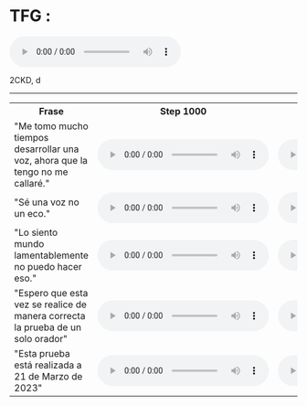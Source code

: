 # TFG : 

 
 <audio controls>
  <source src="https://drive.google.com/uc?export=download&id=1fNRgQ4MWNhaotHgSfbDuWXV5ZPK6rUht" type="audio/wav">
  Tu navegador no soporta la reproducción de audio.
</audio>

 2CKD, d

***
<table>
  <tr>
    <th>Frase</th>
    <th>Step 1000</th>
    <th>Step 5000</th>
    <th>Step 10000</th>
    <th>Step 25000</th>
    <th>Step 50000</th>
    <th>Final</th>
  </tr>
  <tr>
    <td>
     "Me tomo mucho tiempos desarrollar una voz, ahora que la tengo no me callaré."
    </td>
    <td>
      <audio controls>
        <source src="https://drive.google.com/drive/u/1/folders/1OKCYa-ebXTrI5OPiLSvB_jvYMo_fwm5o" type="audio/wav">
        Tu navegador no soporta la reproducción del audio 0 en el step 1000.
      </audio>
    </td>
    <td>
      <audio controls>
        <source src="https://drive.google.com/file/d/1qpmh4_Z-OT95QhOSk_VjweMlAvWf20lk" type="audio/wav">
        Tu navegador no soporta la reproducción de audio 0 en el step 5000.
      </audio>
    </td>
   <td>
      <audio controls>
        <source src="https://drive.google.com/file/d/1rhWhAt9yThWcgsihMdSfCZ2jLfRrHW3W/view?usp=share_link" type="audio/wav">
        Tu navegador no soporta la reproducción de audio 0 en el step 10000.
      </audio>
    </td>
    <td>
      <audio controls>
        <source src="https://drive.google.com/file/d/1bEpMfu-3Us3Rq6KcNrijDBMV9D1IJ5ia/view?usp=share_link" type="audio/wav">
        Tu navegador no soporta la reproducción de audio 0 en el step 25000.
      </audio>
    </td>
    <td>
      <audio controls>
        <source src="https://drive.google.com/file/d/1IB3ul9HwJn949xCvUdiKo-X00AeB7XlU/view?usp=share_link" type="audio/wav">
        Tu navegador no soporta la reproducción de audio 0 en el step 50000.
      </audio>
    </td>
   <td>
      <audio controls>
        <source src="https://drive.google.com/file/d/1E9QxN6-K3CcU9zcOFEn5EhxisNglPC46/view?usp=share_link" type="audio/wav">
        Tu navegador no soporta la reproducción de audio 0 en el step final.
      </audio>
    </td>
   
  </tr>
 
 <tr>
    <td>
     "Sé una voz no un eco."
    </td>
    <td>
      <audio controls>
        <source src="https://drive.google.com/file/d/1IIU5LOqPRnvKQLacnGqIgVMV3VEpqfe9/view?usp=sharing" type="audio/wav">
        Tu navegador no soporta la reproducción del audio 1 en el step 1000.
      </audio>
    </td>
    <td>
      <audio controls>
        <source src="https://drive.google.com/file/d/1nlt5zcEad8s--9ZupogV5OM-crW-cVjU/view?usp=share_link" type="audio/wav">
        Tu navegador no soporta la reproducción de audio 1 en el step 5000.
      </audio>
    </td>
   <td>
      <audio controls>
        <source src=https://drive.google.com/file/d/1rhWhAt9yThWcgsihMdSfCZ2jLfRrHW3W/view?usp=share_link type="audio/wav">
        Tu navegador no soporta la reproducción de audio 1 en el step 10000.
      </audio>
    </td>
    <td>
      <audio controls>
        <source src=https://drive.google.com/file/d/1bEpMfu-3Us3Rq6KcNrijDBMV9D1IJ5ia/view?usp=share_link type="audio/wav">
        Tu navegador no soporta la reproducción de audio 1 en el step 25000.
      </audio>
    </td>
    <td>
      <audio controls>
        <source src=https://drive.google.com/file/d/1IB3ul9HwJn949xCvUdiKo-X00AeB7XlU/view?usp=share_link type="audio/wav">
        Tu navegador no soporta la reproducción de audio 1 en el step 50000.
      </audio>
    </td>
   <td>
      <audio controls>
        <source src=https://drive.google.com/file/d/1E9QxN6-K3CcU9zcOFEn5EhxisNglPC46/view?usp=share_link type="audio/wav">
        Tu navegador no soporta la reproducción de audio 1 en el step final.
      </audio>
    </td>
   
  </tr>
  <tr>
    <td>
     "Lo siento mundo lamentablemente no puedo hacer eso."
    </td>
    <td>
      <audio controls>
        <source src=https://drive.google.com/drive/u/1/folders/1OKCYa-ebXTrI5OPiLSvB_jvYMo_fwm5o type="audio/wav">
        Tu navegador no soporta la reproducción del audio 2 en el step 1000.
      </audio>
    </td>
    <td>
      <audio controls>
        <source src=https://drive.google.com/file/d/1qpmh4_Z-OT95QhOSk_VjweMlAvWf20lk/view?usp=sharing type="audio/wav">
        Tu navegador no soporta la reproducción de audio 2 en el step 5000.
      </audio>
    </td>
   <td>
      <audio controls>
        <source src=https://drive.google.com/file/d/1rhWhAt9yThWcgsihMdSfCZ2jLfRrHW3W/view?usp=share_link type="audio/wav">
        Tu navegador no soporta la reproducción de audio 2 en el step 10000.
      </audio>
    </td>
    <td>
      <audio controls>
        <source src=https://drive.google.com/file/d/1bEpMfu-3Us3Rq6KcNrijDBMV9D1IJ5ia/view?usp=share_link type="audio/wav">
        Tu navegador no soporta la reproducción de audio 2 en el step 25000.
      </audio>
    </td>
    <td>
      <audio controls>
        <source src=https://drive.google.com/file/d/1IB3ul9HwJn949xCvUdiKo-X00AeB7XlU/view?usp=share_link type="audio/wav">
        Tu navegador no soporta la reproducción de audio 2 en el step 50000.
      </audio>
    </td>
   <td>
      <audio controls>
        <source src=https://drive.google.com/file/d/1E9QxN6-K3CcU9zcOFEn5EhxisNglPC46/view?usp=share_link type="audio/wav">
        Tu navegador no soporta la reproducción de audio 2 en el step final.
      </audio>
    </td>
   
  </tr>
  <tr>
    <td>
     "Espero que esta vez se realice de manera correcta la prueba de un solo orador"
    </td>
    <td>
      <audio controls>
        <source src=https://drive.google.com/drive/u/1/folders/1OKCYa-ebXTrI5OPiLSvB_jvYMo_fwm5o type="audio/wav">
        Tu navegador no soporta la reproducción del audio 3 en el step 1000.
      </audio>
    </td>
    <td>
      <audio controls>
        <source src=https://drive.google.com/file/d/1qpmh4_Z-OT95QhOSk_VjweMlAvWf20lk/view?usp=sharing type="audio/wav">
        Tu navegador no soporta la reproducción de audio 3 en el step 5000.
      </audio>
    </td>
   <td>
      <audio controls>
        <source src=https://drive.google.com/file/d/1rhWhAt9yThWcgsihMdSfCZ2jLfRrHW3W/view?usp=share_link type="audio/wav">
        Tu navegador no soporta la reproducción de audio 3 en el step 10000.
      </audio>
    </td>
    <td>
      <audio controls>
        <source src=https://drive.google.com/file/d/1bEpMfu-3Us3Rq6KcNrijDBMV9D1IJ5ia/view?usp=share_link type="audio/wav">
        Tu navegador no soporta la reproducción de audio 3 en el step 25000.
      </audio>
    </td>
    <td>
      <audio controls>
        <source src=https://drive.google.com/file/d/1IB3ul9HwJn949xCvUdiKo-X00AeB7XlU/view?usp=share_link type="audio/wav">
        Tu navegador no soporta la reproducción de audio 3 en el step 50000.
      </audio>
    </td>
   <td>
      <audio controls>
        <source src=https://drive.google.com/file/d/1E9QxN6-K3CcU9zcOFEn5EhxisNglPC46/view?usp=share_link type="audio/wav">
        Tu navegador no soporta la reproducción de audio 3 en el step final.
      </audio>
    </td>
  </tr>
  <tr>
    <td>
     "Esta prueba está realizada a 21 de Marzo de 2023"
    </td>
    <td>
      <audio controls>
        <source src=https://drive.google.com/drive/u/1/folders/1OKCYa-ebXTrI5OPiLSvB_jvYMo_fwm5o type="audio/wav">
        Tu navegador no soporta la reproducción del audio 4 en el step 1000.
      </audio>
    </td>
    <td>
      <audio controls>
        <source src=https://drive.google.com/file/d/1qpmh4_Z-OT95QhOSk_VjweMlAvWf20lk/view?usp=sharing type="audio/wav">
        Tu navegador no soporta la reproducción de audio 4 en el step 5000.
      </audio>
    </td>
   <td>
      <audio controls>
        <source src=https://drive.google.com/file/d/1rhWhAt9yThWcgsihMdSfCZ2jLfRrHW3W/view?usp=share_link type="audio/wav">
        Tu navegador no soporta la reproducción de audio 4 en el step 10000.
      </audio>
    </td>
    <td>
      <audio controls>
        <source src=https://drive.google.com/file/d/1bEpMfu-3Us3Rq6KcNrijDBMV9D1IJ5ia/view?usp=share_link type="audio/wav">
        Tu navegador no soporta la reproducción de audio 4 en el step 25000.
      </audio>
    </td>
    <td>
      <audio controls>
        <source src=https://drive.google.com/file/d/1IB3ul9HwJn949xCvUdiKo-X00AeB7XlU/view?usp=share_link type="audio/wav">
        Tu navegador no soporta la reproducción de audio 4 en el step 50000.
      </audio>
    </td>
   <td>
      <audio controls>
        <source src=https://drive.google.com/file/d/1E9QxN6-K3CcU9zcOFEn5EhxisNglPC46/view?usp=share_link type="audio/wav">
        Tu navegador no soporta la reproducción de audio 4 en el step final.
      </audio>
    </td>  
  </tr>
</table>
